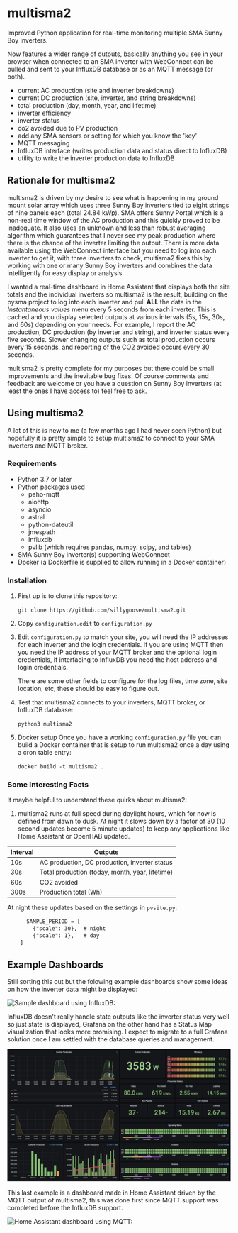 # multisma2
Improved Python application for real-time monitoring multiple SMA Sunny Boy inverters.

Now features a wider range of outputs, basically anything you see in your browser when connected to an SMA inverter with WebConnect can be pulled and sent to your InfluxDB database or as an MQTT message (or both).

- current AC production (site and inverter breakdowns)
- current DC production (site, inverter, and string breakdowns)
- total production (day, month, year, and lifetime)
- inverter efficiency
- inverter status
- co2 avoided due to PV production
- add any SMA sensors or setting for which you know the 'key'
- MQTT messaging
- InfluxDB interface (writes production data and status direct to InfluxDB)
- utility to write the inverter production data to InfluxDB

## Rationale for multisma2
multisma2 is driven by my desire to see what is happening in my ground mount solar array which uses three Sunny Boy inverters tied to eight strings of nine panels each (total 24.84 kWp).  SMA offers Sunny Portal which is a non-real time window of the AC production and this quickly proved to be inadequate.  It also uses an unknown and less than robust averaging algorithm which guarantees that I never see my peak production where there is the chance of the inverter limiting the output.  There is more data available using the WebConnect interface but you need to log into each inverter to get it, with three inverters to check, multisma2 fixes this by working with one or many Sunny Boy inverters and combines the data intelligently for easy display or analysis.

I wanted a real-time dashboard in Home Assistant that displays both the site totals and the individual inverters so multisma2 is the result, building on the pysma project to log into each inverter and pull **ALL** the data in the *Instantaneous values* menu every 5 seconds from each inverter.  This is cached and you display selected outputs at various intervals (5s, 15s, 30s, and 60s) depending on your needs.  For example, I report the AC production, DC production (by inverter and string), and inverter status every five seconds.  Slower changing outputs such as total production occurs every 15 seconds, and reporting of the CO2 avoided occurs every 30 seconds.

multisma2 is pretty complete for my purposes but there could be small improvements and the inevitable bug fixes. Of course comments and feedback are welcome or you have a question on Sunny Boy inverters (at least the ones I have access to) feel free to ask.

## Using multisma2
A lot of this is new to me (a few months ago I had never seen Python) but hopefully it is pretty simple to setup multisma2 to connect to your SMA inverters and MQTT broker. 
### Requirements
- Python 3.7 or later
- Python packages used
    - paho-mqtt
    - aiohttp
    - asyncio
    - astral
    - python-dateutil
    - jmespath
    - influxdb
    - pvlib (which requires pandas, numpy. scipy, and tables)
- SMA Sunny Boy inverter(s) supporting WebConnect
- Docker (a Dockerfile is supplied to allow running in a Docker container)

### Installation
1.  First up is to clone this repository:

    `git clone https://github.com/sillygoose/multisma2.git`

2.  Copy `configuration.edit` to `configuration.py`

3.  Edit `configuration.py` to match your site, you will need the IP addresses for each inverter and the login credentials.  If you are using MQTT then you need the IP address of your MQTT broker and the optional login credentials, if interfacing to InfluxDB you need the host address and login credentials.

    There are some other fields to configure for the log files, time zone, site location, etc, these should be easy to figure out.

4.  Test that multisma2 connects to your inverters, MQTT broker, or InfluxDB database:

    `python3 multisma2`

5.  Docker setup
Once you have a working `configuration.py` file you can build a Docker container that is setup to run multisma2 once a day using a cron table entry:

    `docker build -t multisma2 .`

### Some Interesting Facts
It maybe helpful to understand these quirks about multisma2:

1.  multisma2 runs at full speed during daylight hours, which for now is defined from dawn to dusk.  At night it slows down by a factor of 30 (10 second updates become 5 minute updates) to keep any applications like Home Assistant or OpenHAB updated.

| Interval | Outputs |
| --- | --------- |
| 10s | AC production, DC production, inverter status |
| 30s | Total production (today, month, year, lifetime) |
| 60s | CO2 avoided |
| 300s | Production total (Wh) |

At night these updates based on the settings in `pvsite.py`: 
```
      SAMPLE_PERIOD = [
        {"scale": 30},  # night
        {"scale": 1},   # day
    ]
```

## Example Dashboards
Still sorting this out but the folowing example dashboards show some ideas on how the inverter data might be displayed:

![Sample dashboard using InfluxDB:](https://raw.githubusercontent.com/sillygoose/multisma2/main/images/influxdb-production.jpg)

InfluxDB doesn't really handle state outputs like the inverter status very well so just state is displayed, Grafana on the other hand has a Status Map visualization that looks more promising.  I expect to migrate to a full Grafana solution once I am settled with the database queries and management.

![Sample inverter status dashboard using Grafana:](https://raw.githubusercontent.com/sillygoose/multisma2/main/images/grafana-production.jpg)

This last example is a dashboard made in Home Assistant driven by the MQTT output of multisma2, this was done first since MQTT support was completed before the InfluxDB support.

![Home Assistant dashboard using MQTT:](https://raw.githubusercontent.com/sillygoose/multisma2/main/images/home-assistant-production.jpg)
